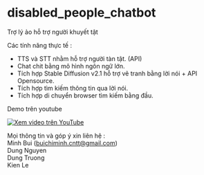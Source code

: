 # disabled_people_chatbot

Trợ lý ảo hỗ trợ người khuyết tật

Các tính năng thực tế : 

- TTS và STT nhằm hỗ trợ người tàn tật. (API)
- Chat chit bằng mô hình ngôn ngữ lớn.
- Tích hợp Stable Diffusion v2.1 hỗ trợ vẽ tranh bằng lời nói + API Opensource.
- Tích hợp tìm kiếm thông tin qua lời nói.
- Tích hợp di chuyển browser tìm kiếm bằng đầu.

Demo trên youtube

<a href="https://www.youtube.com/watch?v=SPOWk2eRYrw" target="_blank">
    <img src="https://img.youtube.com/vi/SPOWk2eRYrw/0.jpg" alt="Xem video trên YouTube">
</a>

Mọi thông tin và góp ý xin liên hệ : </br>
Minh Bui (buichiminh.cntt@gmail.com)
</br>
Dung Nguyen </br>
Dung Truong </br>
Kien Le

